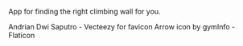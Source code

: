 App for finding the right climbing wall for you.


Andrian Dwi Saputro - Vecteezy for favicon
Arrow icon by gymInfo - Flaticon